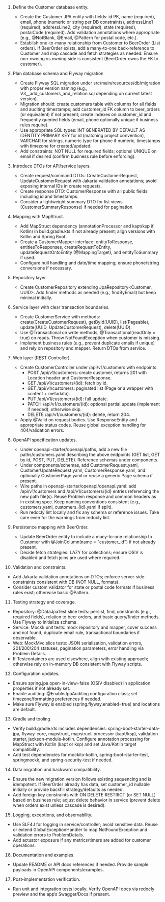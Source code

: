 1. Define the Customer database entity. 
   - Create the Customer JPA entity with fields: id PK, name (required), email, phone (numeric or string per DB constraints), addressLine1 (required), addressLine2, city (required), state (required), postalCode (required). Add validation annotations where appropriate (e.g., @NotBlank, @Email, @Pattern for postal code, etc.).
   - Establish one-to-many relationship from Customer to BeerOrder (List<BeerOrder> orders). If BeerOrder exists, add a many-to-one back-reference to Customer and map cascade and fetch strategies as needed. Ensure non-owning vs owning side is consistent (BeerOrder owns the FK to customer).

2. Plan database schema and Flyway migration.
   - Create Flyway SQL migration under src/main/resources/db/migration with proper version naming (e.g., V3__add_customers_and_relation.sql depending on current latest version).
   - Migration should: create customers table with columns for all fields and auditing timestamps; add customer_id FK column to beer_orders (or equivalent) if not present; create indexes on customer_id and frequently queried fields (email, phone optionally unique if business rules require).
   - Use appropriate SQL types: INT GENERATED BY DEFAULT AS IDENTITY PRIMARY KEY for id (matching project convention), VARCHAR for strings, numeric type for phone if numeric, timestamps with timezone for created/updated.
   - Add constraints: NOT NULL for required fields; optional UNIQUE on email if desired (confirm business rule before enforcing).

3. Introduce DTOs for API/service layers.
   - Create request/command DTOs: CreateCustomerRequest, UpdateCustomerRequest with Jakarta validation annotations; avoid exposing internal IDs in create requests.
   - Create response DTO: CustomerResponse with all public fields including id and timestamps.
   - Consider a lightweight summary DTO for list views (CustomerSummaryResponse) if needed for pagination.

4. Mapping with MapStruct.
   - Add MapStruct dependency (annotationProcessor and kapt/ksp if Kotlin) in build.gradle.kts if not already present; align versions with Kotlin and Spring Boot.
   - Create a CustomerMapper interface: entityToResponse, entitiesToResponses, createRequestToEntity, updateRequestOntoEntity (@MappingTarget), and entityToSummary if used.
   - Configure null handling and date/time mapping; ensure phone/string conversions if necessary.

5. Repository layer.
   - Create CustomerRepository extending JpaRepository<Customer, UUID>. Add finder methods as needed (e.g., findByEmail) but keep minimal initially.

6. Service layer with clear transaction boundaries.
   - Create CustomerService with methods: create(CreateCustomerRequest), getById(UUID), list(Pageable), update(UUID, UpdateCustomerRequest), delete(UUID).
   - Use @Transactional on write methods, @Transactional(readOnly = true) on reads. Throw NotFoundException when customer is missing.
   - Implement business rules (e.g., prevent duplicate emails if unique) and rely on repository and mapper. Return DTOs from service.

7. Web layer (REST Controller).
   - Create CustomerController under /api/v1/customers with endpoints:
     - POST /api/v1/customers: create customer, returns 201 with Location header and CustomerResponse.
     - GET /api/v1/customers/{id}: fetch by id.
     - GET /api/v1/customers: paginated list (Page<CustomerResponse> or a wrapper with content + metadata).
     - PUT /api/v1/customers/{id}: full update.
     - PATCH /api/v1/customers/{id}: optional partial update (implement if needed); otherwise skip.
     - DELETE /api/v1/customers/{id}: delete, return 204.
   - Apply @Valid on request bodies. Use ResponseEntity and appropriate status codes. Reuse global exception handling for 404/validation errors.

8. OpenAPI specification updates.
   - Under openapi-starter/openapi/paths, add a new file paths/customers.yaml describing the above endpoints (GET list, GET by id, POST, PUT, DELETE). Reference schemas under components.
   - Under components/schemas, add CustomerRequest.yaml, CustomerUpdateRequest.yaml, CustomerResponse.yaml, and optionally CustomerPage.yaml or reuse a generic Page schema if present.
   - Wire paths in openapi-starter/openapi/openapi.yaml: add /api/v1/customers and /api/v1/customers/{id} entries referencing the new path file(s). Reuse Problem response and common headers as in existing spec. Keep naming conventions consistent (e.g., customers.yaml, customers_{id}.yaml if split).
   - Run redocly lint locally and fix any schema or reference issues. Take care even for the warnings from redocly lint.

9. Persistence mapping with BeerOrder.
   - Update BeerOrder entity to include a many-to-one relationship to Customer with @JoinColumn(name = "customer_id") if not already present.
   - Decide fetch strategies: LAZY for collections; ensure OSIV is disabled and fetch joins are used where required.

10. Validation and constraints.
   - Add Jakarta validation annotations on DTOs; enforce server-side constraints consistent with DB (NOT NULL, formats).
   - Consider custom validator for state or postal code formats if business rules exist; otherwise basic @Pattern.

11. Testing strategy and coverage.
   - Repository: @DataJpaTest slice tests: persist, find, constraints (e.g., required fields), relation to beer orders, and basic query/finder methods. Use Flyway to initialize schema.
   - Service: Mockk unit tests: mock repository and mapper, cover success and not found, duplicate email rule, transactional boundaries if observable.
   - Web: MockMvc slice tests: JSON serialization, validation errors, 201/200/204 statuses, pagination parameters, error handling via Problem Details.
   - If Testcontainers are used elsewhere, align with existing approach; otherwise rely on in-memory DB consistent with Flyway scripts.

12. Configuration updates.
   - Ensure spring.jpa.open-in-view=false (OSIV disabled) in application properties if not already set.
   - Enable auditing: @EnableJpaAuditing configuration class; set timezone/formatting preferences if needed.
   - Make sure Flyway is enabled (spring.flyway.enabled=true) and locations are default.

13. Gradle and tooling.
   - Verify build.gradle.kts includes dependencies: spring-boot-starter-data-jpa, flyway-core, mapstruct, mapstruct-processor (kapt/ksp), validation starter, jackson-module-kotlin. Configure annotation processing for MapStruct with Kotlin (kapt or ksp) and set Java/Kotlin target compatibility.
   - Add test dependencies for mockito-kotlin, spring-boot-starter-test, springmockk, and spring-security-test if needed.

14. Data migration and backward compatibility.
   - Ensure the new migration version follows existing sequencing and is idempotent. If BeerOrder already has data, set customer_id nullable initially or provide backfill strategy/defaults as needed.
   - Add foreign key constraints with ON DELETE RESTRICT (or SET NULL) based on business rule; adjust delete behavior in service (prevent delete when orders exist unless cascade is desired).

15. Logging, exceptions, and observability.
   - Use SLF4J for logging in service/controller; avoid sensitive data. Reuse or extend GlobalExceptionHandler to map NotFoundException and validation errors to ProblemDetails.
   - Add actuator exposure if any metrics/timers are added for customer operations.

16. Documentation and examples.
   - Update README or API docs references if needed. Provide sample payloads in OpenAPI components/examples.

17. Post-implementation verification.
   - Run unit and integration tests locally. Verify OpenAPI docs via redocly preview and the app’s Swagger/Docs if present.
